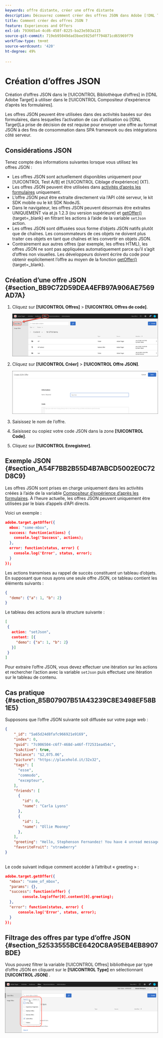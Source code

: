 ```yaml
---
keywords: offre distante, créer une offre distante
description: Découvrez comment créer des offres JSON dans Adobe [!DNL Target] à utiliser dans le compositeur d’expérience d’après les formulaires. Les offres JSON sont utiles pour SPA structures ou les intégrations côté serveur.
title: Comment créer des offres JSON ?
feature: Experiences and Offers
exl-id: 793665a4-4cd6-458f-8225-ba23e503a115
source-git-commit: 719eb95049dad3bee5925dff794871cd65969f79
workflow-type: tm+mt
source-wordcount: '420'
ht-degree: 49%

---
```


# Création d’offres JSON

Création d’offres JSON dans le [!UICONTROL Bibliothèque d’offres] in [!DNL Adobe Target] à utiliser dans le [!UICONTROL Compositeur d’expérience d’après les formulaires].

Les offres JSON peuvent être utilisées dans des activités basées sur des formulaires, dans lesquelles l’activation de cas d’utilisation où [!DNL Target]La prise de décision de est requise pour envoyer une offre au format JSON à des fins de consommation dans SPA framework ou des intégrations côté serveur.

## Considérations JSON

Tenez compte des informations suivantes lorsque vous utilisez les offres JSON :

* Les offres JSON sont actuellement disponibles uniquement pour [!UICONTROL Test A/B] et [!UICONTROL Ciblage d’expérience] (XT).
* Les offres JSON peuvent être utilisées dans [activités d’après les formulaires](/help/main/c-experiences/form-experience-composer.md) uniquement.
* L’offre JSON peut être extraite directement via l’API côté serveur, le kit SDK mobile ou le kit SDK NodeJS.
* Dans le navigateur, les offres JSON peuvent désormais être extraites UNIQUEMENT via at.js 1.2.3 (ou version supérieure) et [getOffer()](https://developer.adobe.com/target/implement/client-side/atjs/atjs-functions/adobe-target-getoffer/){target=_blank} en filtrant les actions à l’aide de la variable `setJson` action.
* Les offres JSON sont diffusées sous forme d’objets JSON natifs plutôt que de chaînes. Les consommateurs de ces objets ne doivent plus traiter ces objets en tant que chaînes et les convertir en objets JSON.
* Contrairement aux autres offres (par exemple, les offres HTML), les offres JSON ne sont pas appliquées automatiquement parce qu’il s’agit d’offres non visuelles. Les développeurs doivent écrire du code pour obtenir explicitement l’offre au moyen de la fonction [getOffer()](https://developer.adobe.com/target/implement/client-side/atjs/atjs-functions/adobe-target-getoffer/){target=_blank}.

## Création d’une offre JSON {#section_BB9C72D59DEA4EFB97A906AE7569AD7A}

1. Cliquez sur **[!UICONTROL Offres]** > **[!UICONTROL Offres de code]**.

   ![Offres > Onglet Offres (code)](/help/main/c-experiences/c-manage-content/assets/code-offers-tab.png)

1. Cliquez sur **[!UICONTROL Créer]** > **[!UICONTROL Offre JSON]**.

   ![](assets/offer-json.png)

1. Saisissez le nom de l’offre.
1. Saisissez ou copiez votre code JSON dans la zone **[!UICONTROL Code]**.
1. Cliquez sur **[!UICONTROL Enregistrer]**.

## Exemple JSON {#section_A54F7BB2B55D4B7ABCD5002E0C72D8C9}

Les offres JSON sont prises en charge uniquement dans les activités créées à l’aide de la variable [Compositeur d’expérience d’après les formulaires](/help/main/c-experiences/form-experience-composer.md). À l’heure actuelle, les offres JSON peuvent uniquement être utilisées par le biais d’appels d’API directs.

Voici un exemple :

```json
adobe.target.getOffer({ 
  mbox: "some-mbox", 
  success: function(actions) { 
    console.log('Success', actions); 
  }, 
  error: function(status, error) { 
    console.log('Error', status, error); 
  } 
});
```

Les actions transmises au rappel de succès constituent un tableau d’objets. En supposant que nous ayons une seule offre JSON, ce tableau contient les éléments suivants :

```json
{ 
  "demo": {"a": 1, "b": 2} 
}
```

Le tableau des actions aura la structure suivante :

```json
[ 
 { 
   action: "setJson", 
   content: [{ 
     "demo": {"a": 1, "b": 2} 
   }] 
 }  
]
```

Pour extraire l’offre JSON, vous devez effectuer une itération sur les actions et rechercher l’action avec la variable `setJson` puis effectuez une itération sur le tableau de contenu.

## Cas pratique {#section_85B07907B51A43239C8E3498EF58B1E5}

Supposons que l’offre JSON suivante soit diffusée sur votre page web :

```json
{ 
    "_id": "5a65d24d8fafc966921e9169", 
    "index": 0, 
    "guid": "7c006504-c6f7-468d-a46f-f72531ea454c", 
    "isActive": true, 
    "balance": "$2,075.06", 
    "picture": "https://placehold.it/32x32", 
    "tags": [ 
      "esse", 
      "commodo", 
      "excepteur", 
    ], 
    "friends": [ 
      { 
        "id": 0, 
        "name": "Carla Lyons" 
      }, 
      { 
        "id": 1, 
        "name": "Ollie Mooney" 
      }, 
    ], 
    "greeting": "Hello, Stephenson Fernandez! You have 4 unread messages.", 
    "favoriteFruit": "strawberry" 
} 
  
```

Le code suivant indique comment accéder à l’attribut « greeting » :

```json
adobe.target.getOffer({   
  "mbox": "name_of_mbox", 
  "params": {}, 
  "success": function(offer) {           
        console.log(offer[0].content[0].greeting); 
  },   
  "error": function(status, error) {           
      console.log('Error', status, error); 
  } 
});
```

## Filtrage des offres par type d’offre JSON {#section_52533555BCE6420C8A95EB4EB8907BDE}

Vous pouvez filtrer la variable [!UICONTROL Offres] bibliothèque par type d’offre JSON en cliquant sur le **[!UICONTROL Type]** en sélectionnant **[!UICONTROL JSON]** .

![](assets/offer-json-filter.png)
